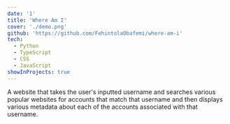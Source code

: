 ```yaml
---
date: '1'
title: 'Where Am I'
cover: './demo.png'
github: 'https://github.com/FehintolaObafemi/where-am-i'
tech:
  - Python
  - TypeScript
  - CSS
  - JavaScript
showInProjects: true
---
```


A website that takes the user's inputted username and searches various popular websites for accounts that match that username and then displays various metadata about each of the accounts associated with that username.
